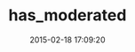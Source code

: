 ---
layout: post
title:  "has_moderated"
repo:   "mrbrdo/has_moderated"
date:   2015-02-18 17:09:20
gemurl: https://github.com/mrbrdo/has_moderated
---